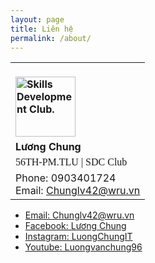 ```yaml
---
layout: page
title: Liên hệ
permalink: /about/
---
```

<table width="350" cellspacing="0" cellpadding="0">
<tbody>
<tr>
<td valign="top"><strong><br /><a href="https://htmlsig.com/t/000001D5RZYM" target="_blank"><img src="https://ci6.googleusercontent.com/proxy/1ad2gtV-FhWX2ZTsvRFaELKYK54pbX2ebqH5NBFO6y5viLllQug6FmVoBoJn65tLrYAVUVSKaq51jRJs4_pDYAnepViUdDVVFn5nP6MnkYd2JNsZTxFgCA0SCeL2RsGpgEPNc47D9iJ9zgB5MUq8iwi-LKynQ0QvDXkVef5wOmEgTHA-mqNdK00HQ44=s0-d-e1-ft#https://htmlsigs.s3.amazonaws.com/logos/files/000/938/201/landscape/13411872_676304309184716_9219746181441720017_o.jpg" alt="Skills Development Club." width="96" height="96" border="0" /></a><br /></strong></td>
</tr>
<tr>
<td valign="top"><strong>Lương Chung</strong></td>
</tr>
<tr>
<td valign="top"><span style="font-family: Verdana;">56TH-PM.TLU |&nbsp;SDC Club</span></td>
</tr>
<tr>
<td valign="top">Phone: 0903401724<br />Email:&nbsp;<a href="mailto:chunglv42@wru.vn" target="_blank">Chunglv42@wru.vn</a></td>
</tr>
</tbody>
</table>
<div class="inner">
<ul class="contact">
	<li ><a href="http://gmail.com">Email: Chunglv42@wru.vn</a></li>
	<li ><a href="https://www.facebook.com/L.u.o.n.g.C.h.u.n.g.W.R.U">Facebook: Lương Chung</a></li>
	<li><a href="https://www.instagram.com/luongchung.it">Instagram: LuongChungIT</a></li>
	<li><a href="https://www.youtube.com/user/luongvanchung96">Youtube: Luongvanchung96</a></li>
</ul>					
</div>
